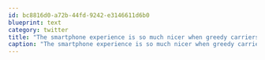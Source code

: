 ```yaml
---
id: bc8816d0-a72b-44fd-9242-e3146611d6b0
blueprint: text
category: twitter
title: "The smartphone experience is so much nicer when greedy carriers don't meddle with the device."
caption: "The smartphone experience is so much nicer when greedy carriers don't meddle with the device."
---
```

